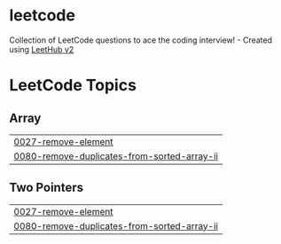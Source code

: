 # leetcode
Collection of LeetCode questions to ace the coding interview! - Created using [LeetHub v2](https://github.com/arunbhardwaj/LeetHub-2.0)

<!---LeetCode Topics Start-->
# LeetCode Topics
## Array
|  |
| ------- |
| [0027-remove-element](https://github.com/KrishnanditoLksn/leetcode/tree/master/0027-remove-element) |
| [0080-remove-duplicates-from-sorted-array-ii](https://github.com/KrishnanditoLksn/leetcode/tree/master/0080-remove-duplicates-from-sorted-array-ii) |
## Two Pointers
|  |
| ------- |
| [0027-remove-element](https://github.com/KrishnanditoLksn/leetcode/tree/master/0027-remove-element) |
| [0080-remove-duplicates-from-sorted-array-ii](https://github.com/KrishnanditoLksn/leetcode/tree/master/0080-remove-duplicates-from-sorted-array-ii) |
<!---LeetCode Topics End-->